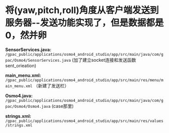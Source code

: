 # 将(yaw,pitch,roll)角度从客户端发送到服务器--发送功能实现了，但是数据都是0，然并卵

**SensorServices.java:** `/gpac_public/applications/osmo4_android_studio/app/src/main/java/com/gpac/Osmo4/SensorServices.java`   (加了建立socket连接和发送函数sent_orieation)

**main_menu.xml:** ` /gpac_public/applications/osmo4_android_studio/app/src/main/res/menu/main_menu.xml`                           （新建了发送栏）

**Osmo4.java:** `/gpac_public/applications/osmo4_android_studio/app/src/main/java/com/gpac/Osmo4/Osmo4.java`                        (case那里)  

**strings.xml:**` /gpac_public/applications/osmo4_android_studio/app/src/main/res/values/strings.xml`                               
